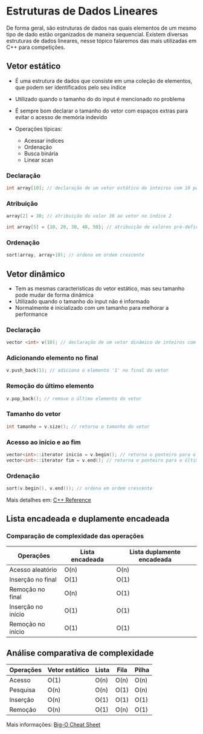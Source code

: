 # Estruturas de Dados Lineares

De forma geral, são estruturas de dados nas quais elementos de um mesmo tipo de dado estão organizados de maneira sequencial. Existem
diversas estruturas de dados lineares, nesse tópico falaremos das mais utilizadas em C++ para competições.

## Vetor estático

- É uma estrutura de dados que consiste em uma coleção de elementos, que podem ser identificados pelo seu índice
- Utilizado quando o tamanho do do input é mencionado no problema
- É sempre bom declarar o tamanho do vetor com espaços extras para evitar o acesso de memória indevido

- Operações típicas:
  - Acessar índices
  - Ordenação
  - Busca binária
  - Linear scan
 
### Declaração
```c++
int array[10]; // declaração de um vetor estático de inteiros com 10 posições
```

### Atribuição
```c++
array[2] = 30; // atribuição do valor 30 ao vetor no índice 2
```
```c++
int array[5] = {10, 20, 30, 40, 50}; // atribuição de valores pré-definidos no vetor
```

### Ordenação
```c++
sort(array, array+10); // ordena em ordem crescente
```

## Vetor dinâmico
- Tem as mesmas características do vetor estático, mas seu tamanho pode mudar de forma dinâmica
- Utilizado quando o tamanho do input não é informado
- Normalmente é inicializado com um tamanho para melhorar a performance

### Declaração
```c++
vector <int> v(10); // declaração de um vetor dinâmico de inteiros com 10 posições
```

### Adicionando elemento no final
```c++
v.push_back(1); // adiciona o elemento '1' no final do vetor
```

### Remoção do último elemento
```c++
v.pop_back(); // remove o último elemento do vetor
```

### Tamanho do vetor
```c++
int tamanho = v.size(); // retorna o tamanho do vetor
```

### Acesso ao início e ao fim
```c++
vector<int>::iterator inicio = v.begin(); // retorna o ponteiro para o início do vetor
vector<int>::iterator fim = v.end(); // retorna o ponteiro para o último elemento do vetor
```

### Ordenação
```c++
sort(v.begin(), v.end()); // ordena em ordem crescente
```

Mais detalhes em: [C++ Reference](http://www.cplusplus.com/reference/vector/vector/)

## Lista encadeada e duplamente encadeada



### Comparação de complexidade das operações

Operações | Lista encadeada  | Lista duplamente encadeada
--------- | ---------------  | --------------------------
Acesso aleatório  | O(n)     | O(n)
Inserção no final | O(1)     | O(1)
Remoção no final  | O(n)     | O(1)
Inserção no início| O(1)     | O(1)
Remoção no início | O(1)     | O(1)

## Análise comparativa de complexidade

Operações | Vetor estático | Lista | Fila | Pilha
--------- | -------------  | ----- | ---- | -----
Acesso    | O(1) | O(n) | O(n) | O(n) | O(n)
Pesquisa  | O(n) | O(n) | O(1) | O(n) | O(n)
Inserção  | O(n) | O(1) | O(1) | O(1) | O(1)
Remoção   | O(n) | O(1) | O(n) | O(1) | O(1)

Mais informações: [Big-O Cheat Sheet](http://bigocheatsheet.com/)
